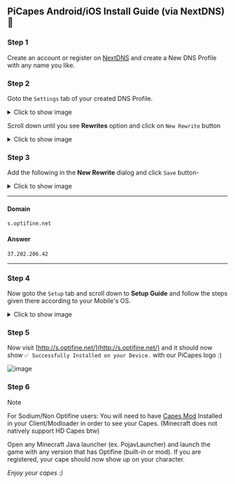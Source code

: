 ## PiCapes Android/iOS Install Guide (via NextDNS) 📲
### Step 1
Create an account or register on [NextDNS](https://my.nextdns.io/login) and create a New DNS Profile with any name you like.

### Step 2
Goto the `Settings` tab of your created DNS Profile.
<details>
  <summary>Click to show image</summary>
  
![Screenshot 2024-11-30 143149](https://github.com/user-attachments/assets/6480063c-69c6-4cd8-bf63-828648cfa911)
</details>

Scroll down until you see **Rewrites** option and click on `New Rewrite` button
<details>
  <summary>Click to show image</summary>
  
![my nextdns io_c1e879_setup(iPhone 14 Pro Max) (1)](https://github.com/user-attachments/assets/f17a4a74-3ab5-42a9-a9fb-ffa7ef2ed507)
</details>

### Step 3
Add the following in the **New Rewrite** dialog and click `Save` button-

<details>
  <summary>Click to show image</summary>
  
![Screenshot 2024-11-30 143111](https://github.com/user-attachments/assets/cf86019d-5c62-4dd3-9b8f-3b248adec1c8)
</details>

<hr>

#### Domain
```
s.optifine.net
```

#### Answer
```
37.202.206.42
```
<hr>

### Step 4
Now goto the `Setup` tab and scroll down to **Setup Guide** and follow the steps given there according to your Mobile's OS.
<details>
  <summary>Click to show image</summary>
  
![image](https://github.com/user-attachments/assets/3b3ef85f-a414-4576-b16a-2b28def90b63)
</details>

### Step 5
Now visit [http://s.optifine.net/](http://s.optifine.net/) and it should now show `✅ Successfully Installed on your Device.` with our PiCapes logo :)

![image](https://github.com/user-attachments/assets/8867f418-c994-4e4e-9a68-551b79544809)

### Step 6
> [!NOTE] 
> For Sodium/Non Optifine users: You will need to have [Capes Mod](https://modrinth.com/mod/capes) Installed in your Client/Modloader in order to see your Capes. (Minecraft does not natively support HD Capes btw)

Open any Minecraft Java launcher (ex. PojavLauncher) and launch the game with any version that has Optifine (built-in or mod). If you are registered, your cape should now show up on your character.

_Enjoy your capes :)_



